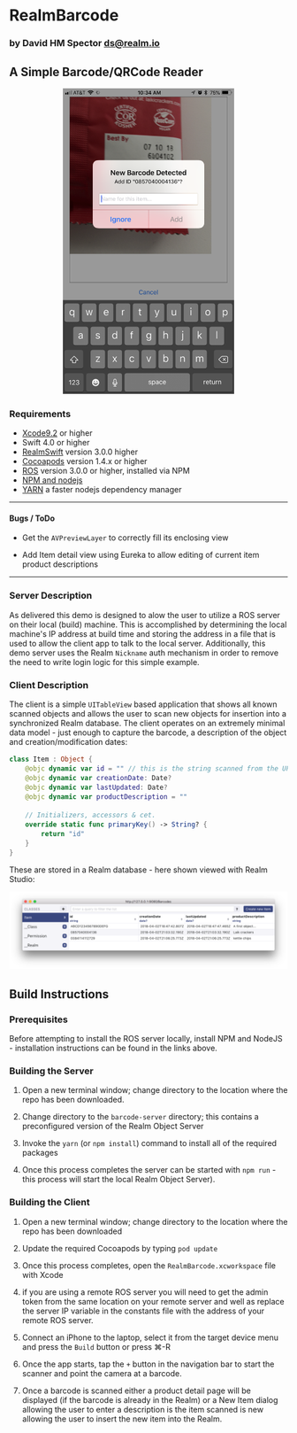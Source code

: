# RealmBarcode
### by David HM Spector <ds@realm.io>

## A Simple Barcode/QRCode Reader

<center> <img src="Graphics/barcode-demo.png" width="310" height="552" /></center>

### Requirements
- [Xcode9.2](https://itunes.apple.com/us/app/xcode/id497799835?mt=12) or higher
- Swift 4.0 or higher
- [RealmSwift](https://realm.io/products/realm-database) version 3.0.0 higher
- [Cocoapods](https://www.cocoapods.org) version 1.4.x or higher
- [ROS](https://realm.io/products) version 3.0.0 or higher, installed via NPM
- [NPM and nodejs](https://www.npmjs.com/get-npm)
- [YARN](https://yarnpkg.com/en/) a faster nodejs dependency manager

<hr>

#### Bugs / ToDo

- Get the `AVPreviewLayer` to correctly fill its enclosing view 
  
- Add Item detail view using Eureka to allow editing of current item product descriptions
<hr>

### Server Description

As delivered this demo is designed to alow the user to utilize a ROS server on their local (build) machine. This is accomplished by determining the local machine's IP address at build time and storing the address in a file that is used to allow the client app to talk to the local server. Additionally,  this demo server uses the Realm `Nickname` auth mechanism  in order to remove the need to write login logic for this simple example.


### Client Description

The client is a simple `UITableView` based application that shows all known scanned objects and allows the user to scan new objects for insertion into a synchronized Realm database. The client operates on an extremely minimal data model  - just enough to capture the barcode, a description of the object and creation/modification dates:

```swift
class Item : Object {
    @objc dynamic var id = "" // this is the string scanned from the UPC or QRCode
    @objc dynamic var creationDate: Date?
    @objc dynamic var lastUpdated: Date?
    @objc dynamic var productDescription = ""
    
    // Initializers, accessors & cet.
    override static func primaryKey() -> String? {
        return "id"
    }
} 
```
These are stored in a Realm database - here shown viewed with Realm Studio:
<center> <img src="Graphics/Barcodes-studio.png" /></center>


## Build Instructions

### Prerequisites
Before attempting to install the ROS server locally, install NPM and NodeJS - installation instructions can be found in the links above.

###  Building the Server

  1. Open  a new terminal window; change directory to the location where the repo has been downloaded.
  
  2. Change directory to the `barcode-server` directory; this contains a preconfigured version of the Realm Object Server
  
  3.  Invoke the `yarn` (or `npm install`) command to install all of the required packages
  
  4.  Once this process completes the server can be started with `npm run`  - this process will start the local Realm Object Server).
  
### Building the Client

  1. Open a new terminal window; change directory to the location where the repo has been downloaded

  2. Update the required Cocoapods by typing `pod update`
  
  3. Once this process completes, open the `RealmBarcode.xcworkspace` file with Xcode
  
  4.  if you are using a remote ROS server you will need to get the admin token from the same location on your remote server and well as replace the server IP variable in the constants file with the address of your remote ROS server.
  
  5. Connect an iPhone to the laptop, select it from the target device menu and press the `Build` button or press ⌘-R
  
  6. Once the app starts, tap the `+` button  in the navigation bar to start the scanner and point the camera at a barcode. 
  
  7. Once a barcode is scanned either a product detail page will be displayed (if the barcode is already in the Realm) or a New Item dialog allowing the user to enter a description is the item scanned is new allowing the user to insert the new item into the Realm.

